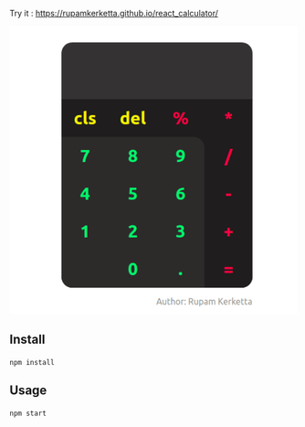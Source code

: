 Try it : https://rupamkerketta.github.io/react_calculator/

![alt text](https://raw.githubusercontent.com/rupamkerketta/react_calculator/master/src/demo-pic.png)

## Install
`npm install`

## Usage
`npm start`
